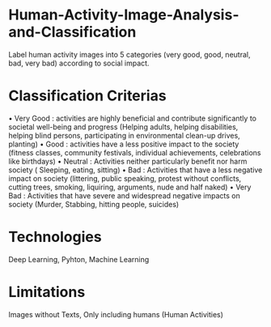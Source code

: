 # Human-Activity-Image-Analysis-and-Classification
Label human activity images into 5 categories (very good, good, neutral, bad, very bad) according to social impact. 
# Classification Criterias 
 • Very Good : activities are highly beneficial and contribute significantly to societal well-being and progress (Helping adults, helping disabilities, helping blind persons, participating in environmental clean-up drives, planting) 
 • Good : activities have a less positive impact to the society (fitness classes, community festivals, individual achievements, celebrations like birthdays) 
 • Neutral : Activities neither particularly benefit nor harm society ( Sleeping, eating, sitting) 
 • Bad : Activities that have a less negative impact on society (littering, public speaking, protest without conflicts, cutting trees, smoking, liquiring, arguments, nude and half naked) 
 • Very Bad : Activities that have severe and widespread negative impacts on society (Murder, Stabbing, hitting people, suicides)

# Technologies
 Deep Learning,
 Pyhton,
 Machine Learning

# Limitations
 Images without Texts,
 Only including humans (Human Activities)
